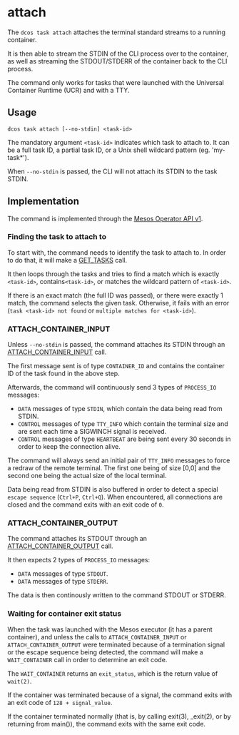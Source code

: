 # attach

The `dcos task attach` attaches the terminal standard streams to a running container.

It is then able to stream the STDIN of the CLI process over to the container, as well as
streaming the STDOUT/STDERR of the container back to the CLI process.

The command only works for tasks that were launched with the Universal Container Runtime (UCR)
and with a TTY.

## Usage

    dcos task attach [--no-stdin] <task-id>

The mandatory argument `<task-id>` indicates which task to attach to. It can be a full task ID,
a partial task ID, or a Unix shell wildcard pattern (eg. 'my-task*').

When `--no-stdin` is passed, the CLI will not attach its STDIN to the task STDIN.

## Implementation

The command is implemented through the [Mesos Operator API v1](http://mesos.apache.org/documentation/latest/operator-http-api).

### Finding the task to attach to

To start with, the command needs to identify the task to attach to. In order to do that, it will make
a [GET_TASKS](http://mesos.apache.org/documentation/latest/operator-http-api/#get_tasks) call.

It then loops through the tasks and tries to find a match which is exactly `<task-id>`,
contains`<task-id>`, or matches the wildcard pattern of `<task-id>`.

If there is an exact match (the full ID was passed), or there were exactly 1 match, the command selects the given task. Otherwise, it fails with an error (`task <task-id> not found` or `multiple matches for <task-id>`).

### ATTACH_CONTAINER_INPUT

Unless `--no-stdin` is passed, the command attaches its STDIN through an [ATTACH_CONTAINER_INPUT](http://mesos.apache.org/documentation/latest/operator-http-api/#attach_container_input) call.

The first message sent is of type `CONTAINER_ID` and contains the container ID of the task found in the above step.

Afterwards, the command will continuously send 3 types of `PROCESS_IO` messages:

- `DATA` messages of type `STDIN`, which contain the data being read from STDIN.
- `CONTROL` messages of type `TTY_INFO` which contain the terminal size and are sent each time a SIGWINCH signal is received.
- `CONTROL` messages of type `HEARTBEAT` are being sent every 30 seconds in order to keep the connection alive.

The command will always send an initial pair of `TTY_INFO` messages to force a redraw of the remote
terminal. The first one being of size [0,0] and the second one being the actual size of the local terminal.

Data being read from STDIN is also buffered in order to detect a special `escape sequence` (`Ctrl+P`, `Ctrl+Q`).
When encountered, all connections are closed and the command exits with an exit code of `0`.

### ATTACH_CONTAINER_OUTPUT

The command attaches its STDOUT through an [ATTACH_CONTAINER_OUTPUT](http://mesos.apache.org/documentation/latest/operator-http-api/#attach_container_output) call.

It then expects 2 types of `PROCESS_IO` messages:

- `DATA` messages of type `STDOUT`.
- `DATA` messages of type `STDERR`.

The data is then continously written to the command STDOUT or STDERR.

### Waiting for container exit status

When the task was launched with the Mesos executor (it has a parent container), and unless the calls to
`ATTACH_CONTAINER_INPUT` or `ATTACH_CONTAINER_OUTPUT` were terminated because of a termination signal or
the escape sequence being detected, the command will make a `WAIT_CONTAINER` call in order to determine
an exit code.

The `WAIT_CONTAINER` returns an `exit_status`, which is the return value of `wait(2)`.

If the container was terminated because of a signal, the command exits with an exit code of `128 + signal_value`.

If the container terminated normally (that is, by calling exit(3), _exit(2), or by returning from main()),
the command exits with the same exit code.
